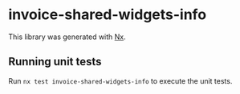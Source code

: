# invoice-shared-widgets-info

This library was generated with [Nx](https://nx.dev).

## Running unit tests

Run `nx test invoice-shared-widgets-info` to execute the unit tests.
